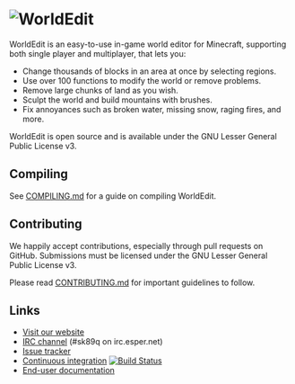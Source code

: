 ![WorldEdit](http://static.sk89q.com/readme/worldedit.png)
=========

WorldEdit is an easy-to-use in-game world editor for Minecraft, supporting both
single player and multiplayer, that lets you:

* Change thousands of blocks in an area at once by selecting regions.
* Use over 100 functions to modify the world or remove problems.
* Remove large chunks of land as you wish.
* Sculpt the world and build mountains with brushes.
* Fix annoyances such as broken water, missing snow, raging fires, and more.

WorldEdit is open source and is available under the GNU Lesser General Public
License v3.

Compiling
---------

See [COMPILING.md](COMPILING.md) for a guide on compiling WorldEdit.

Contributing
------------

We happily accept contributions, especially through pull requests on GitHub.
Submissions must be licensed under the GNU Lesser General Public License v3.

Please read [CONTRIBUTING.md](CONTRIBUTING.md) for important guidelines to follow.

Links
-----

* [Visit our website](http://www.enginehub.org/)
* [IRC channel](http://skq.me/irc/irc.esper.net/sk89q/) (#sk89q on irc.esper.net)
* [Issue tracker](http://youtrack.sk89q.com/issues/WORLDEDIT)
* [Continuous integration](http://builds.enginehub.org) [![Build Status](https://travis-ci.org/sk89q/WorldEdit.svg?branch=master)](https://travis-ci.org/sk89q/WorldEdit)
* [End-user documentation](http://wiki.sk89q.com/wiki/WorldEdit)
